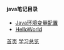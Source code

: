 #### java笔记目录

* [Java环境变量配置](201903001.md)
* [HelloWorld](helloWorld.md)


[首页](../../README.md)  [学习总览](../../introduction/studyCatalogList.md)
